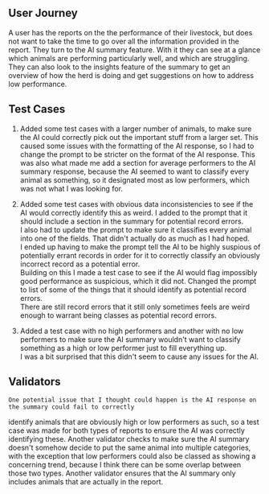 ## User Journey

A user has the reports on the the performance of their livestock, but does not want to take the time to go over
all the information provided in the report. They turn to the AI summary feature. With it they can see at a glance
which animals are performing particularly well, and which are struggling. They can also look to the insights
feature of the summary to get an overview of how the herd is doing and get suggestions on how to address
low performance.


## Test Cases

1. Added some test cases with a larger number of animals, to make sure the AI could correctly pick out the 
important stuff from a larger set. This caused some issues with the formatting of the AI response, so
I had to change the prompt to be stricter on the format of the AI response. This was also what made me
add a section for average performers to the AI summary response, because the AI seemed to want to classify
every animal as something, so it designated most as low performers, which was not what I was looking for.

2. Added some test cases with obvious data inconsistencies to see if the AI would correctly identify this
as weird. I added to the prompt that it should include a section in the summary for potential record errors.  
I also had to update the prompt to make sure it classifies every animal into one of the fields. That didn't
actually do as much as I had hoped.  
I ended up having to make the prompt tell the AI to be highly suspious of potentially errant records in order
for it to correctly classify an obviously incorrect record as a potential error.  
Building on this I made a test case to see if the AI would flag impossibly good performance as suspicious, which
it did not. Changed the prompt to list of some of the things that it should identify as potential record errors.  
There are still record errors that it still only sometimes feels are weird enough to warrant being classes as
potential record errors. 

3. Added a test case with no high performers and another with no low performers to make sure the AI summary
wouldn't want to classify something as a high or low performer just to fill everything up.  
I was a bit surprised that this didn't seem to cause any issues for the AI.

## Validators
    One potential issue that I thought could happen is the AI response on the summary could fail to correctly
identify animals that are obviously high or low performers as such, so a test case was made for both types of
reports to ensure the AI was correctly identifying these. Another validator checks to make sure the AI summary
doesn't somehow decide to put the same animal into multiple categories, with the exception that low performers
could also be classed as showing a concerning trend, because I think there can be some overlap between those
two types. Another validator ensures that the AI summary only includes animals that are actually in the report.  